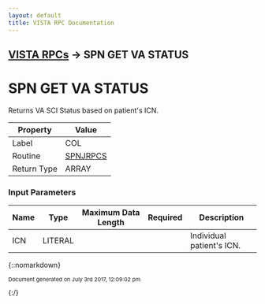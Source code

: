 ```yaml
---
layout: default
title: VISTA RPC Documentation
---
```


## [VISTA RPCs](TableOfContents) &#8594; SPN GET VA STATUS
# SPN GET VA STATUS

Returns VA SCI Status based on patient's ICN.

Property | Value
--- | ---
Label | COL
Routine | [SPNJRPCS](http://code.osehra.org/dox/Routine_SPNJRPCS_source.html)
Return Type | ARRAY


### Input Parameters

Name | Type | Maximum Data Length | Required | Description
--- | --- | --- | --- | ---
ICN | LITERAL |  |  | Individual patient&#x27;s ICN.



{::nomarkdown} <br/><p style="font-size: 11px">Document generated on July 3rd 2017, 12:09:02 pm</p>{:/}